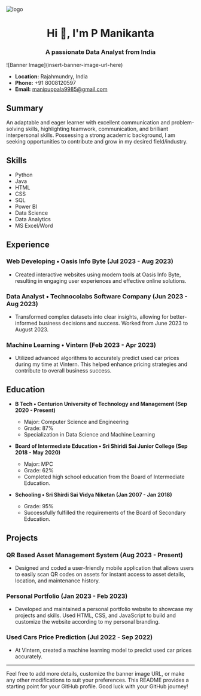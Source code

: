 ![logo](https://res.cloudinary.com/practicaldev/image/fetch/s--enVmT-G4--/c_imagga_scale,f_auto,fl_progressive,h_420,q_auto,w_1000/https://dev-to-uploads.s3.amazonaws.com/uploads/articles/7j8s2h4erdejm82dyyn7.png)
<h1 align="center">Hi 👋, I'm P Manikanta</h1>
<h3 align="center">A passionate Data Analyst from India</h3>
![Banner Image](insert-banner-image-url-here)

- **Location:** Rajahmundry, India
- **Phone:** +91 8008120597
- **Email:** manipuppala9985@gmail.com

## Summary

An adaptable and eager learner with excellent communication and problem-solving skills, highlighting teamwork, communication, and brilliant interpersonal skills. Possessing a strong academic background, I am seeking opportunities to contribute and grow in my desired field/industry.

## Skills
<ul class="skills-list">
        <li><i class="fab fa-python"></i> Python</li>
        <li><i class="fab fa-java"></i> Java</li>
        <li><i class="fab fa-html5"></i> HTML</li>
        <li><i class="fab fa-css3"></i> CSS</li>
        <li><i class="fas fa-database"></i> SQL</li>
        <li><i class="fas fa-chart-bar"></i> Power BI</li>
        <li><i class="fas fa-flask"></i> Data Science</li>
        <li><i class="fas fa-chart-line"></i> Data Analytics</li>
        <li><i class="fas fa-file-excel"></i> MS Excel/Word</li>
    </ul>

## Experience

### Web Developing • Oasis Info Byte (Jul 2023 - Aug 2023)

- Created interactive websites using modern tools at Oasis Info Byte, resulting in engaging user experiences and effective online solutions.

### Data Analyst • Technocolabs Software Company (Jun 2023 - Aug 2023)

- Transformed complex datasets into clear insights, allowing for better-informed business decisions and success. Worked from June 2023 to August 2023.

### Machine Learning • Vintern (Feb 2023 - Apr 2023)

- Utilized advanced algorithms to accurately predict used car prices during my time at Vintern. This helped enhance pricing strategies and contribute to overall business success.

## Education

- **B Tech • Centurion University of Technology and Management (Sep 2020 - Present)**
  - Major: Computer Science and Engineering
  - Grade: 87%
  - Specialization in Data Science and Machine Learning

- **Board of Intermediate Education • Sri Shiridi Sai Junior College (Sep 2018 - May 2020)**
  - Major: MPC
  - Grade: 62%
  - Completed high school education from the Board of Intermediate Education.

- **Schooling • Sri Shirdi Sai Vidya Niketan (Jan 2007 - Jan 2018)**
  - Grade: 95%
  - Successfully fulfilled the requirements of the Board of Secondary Education.

## Projects

### QR Based Asset Management System (Aug 2023 - Present)

- Designed and coded a user-friendly mobile application that allows users to easily scan QR codes on assets for instant access to asset details, location, and maintenance history.

### Personal Portfolio (Jan 2023 - Feb 2023)

- Developed and maintained a personal portfolio website to showcase my projects and skills. Used HTML, CSS, and JavaScript to build and customize the website according to my personal branding.

### Used Cars Price Prediction (Jul 2022 - Sep 2022)

- At Vintern, created a machine learning model to predict used car prices accurately.

---

Feel free to add more details, customize the banner image URL, or make any other modifications to suit your preferences. This README provides a starting point for your GitHub profile. Good luck with your GitHub journey!
